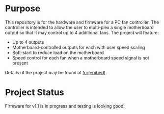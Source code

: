 # Purpose #

This repository is for the hardware and firmware for a PC fan controller.  The
controller is intended to allow the user to multi-plex a single motherboard
output so that it may control up to 4 additional fans.  The project will feature:

 * Up to 4 outputs
 * Motherboard-controlled outputs for each with user speed scaling
 * Soft-start to reduce load on the motherboard
 * Speed control for each fan when a motherboard speed signal is not present
 
Details of the project may be found at [for(embed)](http://www.forembed.com/category/fan-controller.html).
 
# Project Status #

Firmware for v1.1 is in progress and testing is looking good!
